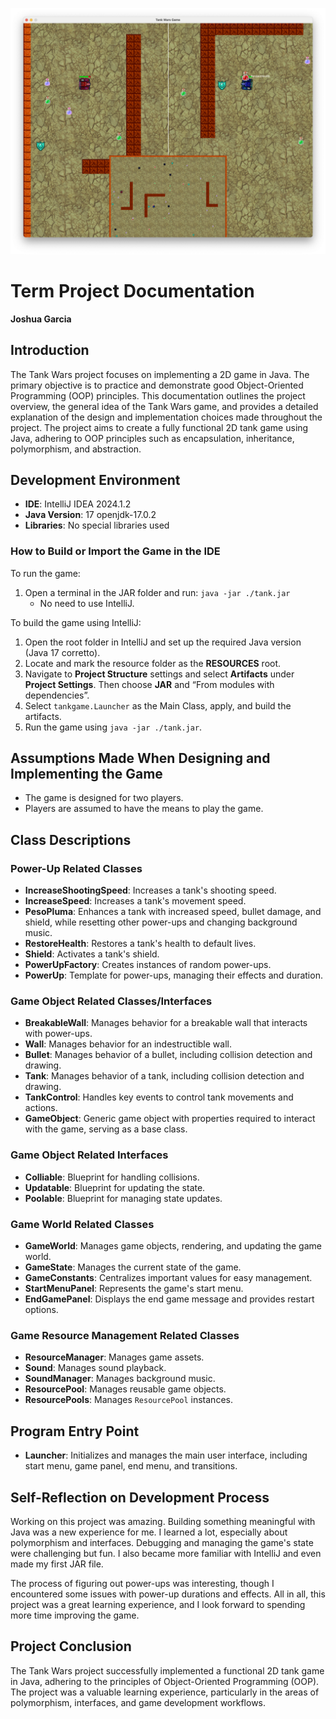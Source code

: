 ![Tank Games](./tankgames.png)

# Term Project Documentation

**Joshua Garcia**

## Introduction

The Tank Wars project focuses on implementing a 2D game in Java. The primary objective is to practice and demonstrate good Object-Oriented Programming (OOP) principles. This documentation outlines the project overview, the general idea of the Tank Wars game, and provides a detailed explanation of the design and implementation choices made throughout the project. The project aims to create a fully functional 2D tank game using Java, adhering to OOP principles such as encapsulation, inheritance, polymorphism, and abstraction.

## Development Environment

- **IDE**: IntelliJ IDEA 2024.1.2
- **Java Version**: 17 openjdk-17.0.2
- **Libraries**: No special libraries used

### How to Build or Import the Game in the IDE

To run the game:

1. Open a terminal in the JAR folder and run: `java -jar ./tank.jar`
   - No need to use IntelliJ.

To build the game using IntelliJ:

1. Open the root folder in IntelliJ and set up the required Java version (Java 17 corretto).
2. Locate and mark the resource folder as the **RESOURCES** root.
3. Navigate to **Project Structure** settings and select **Artifacts** under **Project Settings**. Then choose **JAR** and “From modules with dependencies”.
4. Select `tankgame.Launcher` as the Main Class, apply, and build the artifacts.
5. Run the game using `java -jar ./tank.jar`.

## Assumptions Made When Designing and Implementing the Game

- The game is designed for two players.
- Players are assumed to have the means to play the game.

## Class Descriptions

### Power-Up Related Classes

- **IncreaseShootingSpeed**: Increases a tank's shooting speed.
- **IncreaseSpeed**: Increases a tank's movement speed.
- **PesoPluma**: Enhances a tank with increased speed, bullet damage, and shield, while resetting other power-ups and changing background music.
- **RestoreHealth**: Restores a tank's health to default lives.
- **Shield**: Activates a tank's shield.
- **PowerUpFactory**: Creates instances of random power-ups.
- **PowerUp**: Template for power-ups, managing their effects and duration.

### Game Object Related Classes/Interfaces

- **BreakableWall**: Manages behavior for a breakable wall that interacts with power-ups.
- **Wall**: Manages behavior for an indestructible wall.
- **Bullet**: Manages behavior of a bullet, including collision detection and drawing.
- **Tank**: Manages behavior of a tank, including collision detection and drawing.
- **TankControl**: Handles key events to control tank movements and actions.
- **GameObject**: Generic game object with properties required to interact with the game, serving as a base class.

### Game Object Related Interfaces

- **Colliable**: Blueprint for handling collisions.
- **Updatable**: Blueprint for updating the state.
- **Poolable**: Blueprint for managing state updates.

### Game World Related Classes

- **GameWorld**: Manages game objects, rendering, and updating the game world.
- **GameState**: Manages the current state of the game.
- **GameConstants**: Centralizes important values for easy management.
- **StartMenuPanel**: Represents the game's start menu.
- **EndGamePanel**: Displays the end game message and provides restart options.

### Game Resource Management Related Classes

- **ResourceManager**: Manages game assets.
- **Sound**: Manages sound playback.
- **SoundManager**: Manages background music.
- **ResourcePool**: Manages reusable game objects.
- **ResourcePools**: Manages `ResourcePool` instances.

## Program Entry Point

- **Launcher**: Initializes and manages the main user interface, including start menu, game panel, end menu, and transitions.

## Self-Reflection on Development Process

Working on this project was amazing. Building something meaningful with Java was a new experience for me. I learned a lot, especially about polymorphism and interfaces. Debugging and managing the game's state were challenging but fun. I also became more familiar with IntelliJ and even made my first JAR file.

The process of figuring out power-ups was interesting, though I encountered some issues with power-up durations and effects. All in all, this project was a great learning experience, and I look forward to spending more time improving the game.

## Project Conclusion

The Tank Wars project successfully implemented a functional 2D tank game in Java, adhering to the principles of Object-Oriented Programming (OOP). The project was a valuable learning experience, particularly in the areas of polymorphism, interfaces, and game development workflows.
